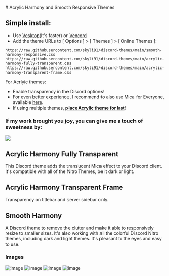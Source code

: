 <br>
# Acrylic Harmony and Smooth Responsive Themes 

## Simple install:

- Use [Vesktop](https://github.com/Vencord/Vesktop/releases)(It's faster) or [Vencord](https://vencord.dev/download/)
- Add the theme URLs to [ Options ] > [ Themes ] > [ Online Themes ]:

```
https://raw.githubusercontent.com/skyli91/discord-themes/main/smooth-harmony-responsive.css
https://raw.githubusercontent.com/skyli91/discord-themes/main/acrylic-harmony-fully-transparent.css
https://raw.githubusercontent.com/skyli91/discord-themes/main/acrylic-harmony-transparent-frame.css
```
For Acrlyic themes:
 - Enable transparency in the Discord options! 
 - For even better experience, I recommend to also use Mica for Everyone, available [here](https://github.com/MicaForEveryone/MicaForEveryone/releases).
 - If using multiple themes, <u>**place Acrylic theme for last**</u>!

### If my work brought you joy, you can give me a touch of sweetness by:

<a href="https://www.buymeacoffee.com/skyli">
  <img src="https://img.buymeacoffee.com/button-api/?text=Treating me to an Ice Cream&emoji=🍧&slug=skyli&button_colour=FFC0CB&font_colour=ffffff&font_family=Poppins&outline_colour=000000&coffee_colour=FFDD00" />
</a>

<br>

## Acrylic Harmony Fully Transparent

This Discord theme adds the translucent Mica effect to your Discord client. It's compatible with all of the Nitro Themes, be it dark or light.  

## Acrylic Harmony Transparent Frame

Transparency on titlebar and server sidebar only.

## Smooth Harmony

A Discord theme to remove the clutter and make it able to responsively resize to smaller sizes. It's also working with all the colorful Discord Nitro themes, including dark and light themes. It's pleasant to the eyes and easy to use.

### Images

![image](https://github.com/skyli91/discord-themes/assets/7442913/995cdf99-67fc-42c6-8a04-c85e9a2e69fb)
![image](https://github.com/skyli91/discord-themes/assets/7442913/5ee12b75-17a3-4185-8939-c2aa799280d6)
![image](https://github.com/skyli91/discord-themes/assets/7442913/cb7faaea-5cdd-4671-854b-cecdd743b160)
![image](https://github.com/skyli91/discord-themes/assets/7442913/7c671e4f-76c1-44cb-b645-f521a15792be)







